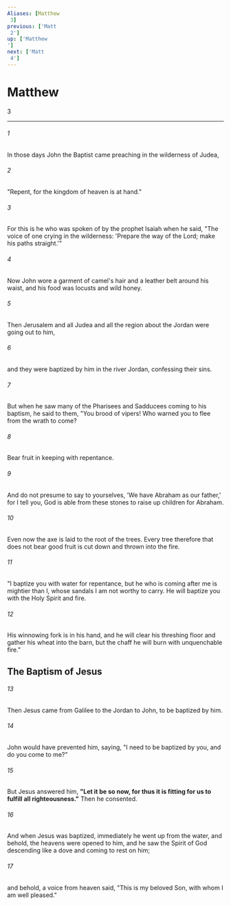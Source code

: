 ```yaml
---
Aliases: [Matthew 3]
previous: ['Matt 2']
up: ['Matthew']
next: ['Matt 4']
---
```

# Matthew 3

***
 

###### 1 
In those days John the Baptist came preaching in the wilderness of Judea,  

###### 2 
"Repent, for the kingdom of heaven is at hand."  

###### 3 
For this is he who was spoken of by the prophet Isaiah when he said, "The voice of one crying in the wilderness:  'Prepare the way of the Lord;  make his paths straight.'"  

###### 4 
Now John wore a garment of camel's hair and a leather belt around his waist, and his food was locusts and wild honey.  

###### 5 
Then Jerusalem and all Judea and all the region about the Jordan were going out to him,  

###### 6 
and they were baptized by him in the river Jordan, confessing their sins.  

###### 7 
But when he saw many of the Pharisees and Sadducees coming to his baptism, he said to them, "You brood of vipers! Who warned you to flee from the wrath to come?  

###### 8 
Bear fruit in keeping with repentance.  

###### 9 
And do not presume to say to yourselves, 'We have Abraham as our father,' for I tell you, God is able from these stones to raise up children for Abraham.  

###### 10 
Even now the axe is laid to the root of the trees. Every tree therefore that does not bear good fruit is cut down and thrown into the fire.  

###### 11 
"I baptize you with water for repentance, but he who is coming after me is mightier than I, whose sandals I am not worthy to carry. He will baptize you with the Holy Spirit and fire.  

###### 12 
His winnowing fork is in his hand, and he will clear his threshing floor and gather his wheat into the barn, but the chaff he will burn with unquenchable fire."  ## The Baptism of Jesus  

###### 13 
Then Jesus came from Galilee to the Jordan to John, to be baptized by him.  

###### 14 
John would have prevented him, saying, "I need to be baptized by you, and do you come to me?"  

###### 15 
But Jesus answered him, **"Let it be so now, for thus it is fitting for us to fulfill all righteousness."** Then he consented.  

###### 16 
And when Jesus was baptized, immediately he went up from the water, and behold, the heavens were opened to him, and he saw the Spirit of God descending like a dove and coming to rest on him;  

###### 17 
and behold, a voice from heaven said, "This is my beloved Son, with whom I am well pleased."

